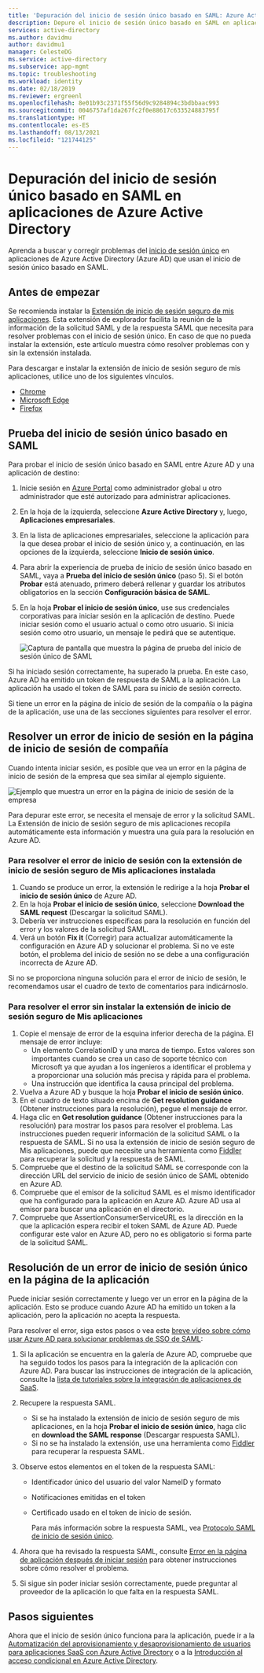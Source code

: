 ```yaml
---
title: 'Depuración del inicio de sesión único basado en SAML: Azure Active Directory'
description: Depure el inicio de sesión único basado en SAML en aplicaciones de Azure Active Directory.
services: active-directory
ms.author: davidmu
author: davidmu1
manager: CelesteDG
ms.service: active-directory
ms.subservice: app-mgmt
ms.topic: troubleshooting
ms.workload: identity
ms.date: 02/18/2019
ms.reviewer: ergreenl
ms.openlocfilehash: 8e01b93c2371f55f56d9c9284894c3bdbbaac993
ms.sourcegitcommit: 0046757af1da267fc2f0e88617c633524883795f
ms.translationtype: HT
ms.contentlocale: es-ES
ms.lasthandoff: 08/13/2021
ms.locfileid: "121744125"
---
```

# <a name="debug-saml-based-single-sign-on-to-applications-in-azure-active-directory"></a>Depuración del inicio de sesión único basado en SAML en aplicaciones de Azure Active Directory

Aprenda a buscar y corregir problemas del [inicio de sesión único](what-is-single-sign-on.md) en aplicaciones de Azure Active Directory (Azure AD) que usan el inicio de sesión único basado en SAML.

## <a name="before-you-begin"></a>Antes de empezar

Se recomienda instalar la [Extensión de inicio de sesión seguro de mis aplicaciones](../user-help/my-apps-portal-end-user-troubleshoot.md#im-having-trouble-installing-the-my-apps-secure-sign-in-extension). Esta extensión de explorador facilita la reunión de la información de la solicitud SAML y de la respuesta SAML que necesita para resolver problemas con el inicio de sesión único. En caso de que no pueda instalar la extensión, este artículo muestra cómo resolver problemas con y sin la extensión instalada.

Para descargar e instalar la extensión de inicio de sesión seguro de mis aplicaciones, utilice uno de los siguientes vínculos.

- [Chrome](https://go.microsoft.com/fwlink/?linkid=866367)
- [Microsoft Edge](https://go.microsoft.com/fwlink/?linkid=845176)
- [Firefox](https://go.microsoft.com/fwlink/?linkid=866366)

## <a name="test-saml-based-single-sign-on"></a>Prueba del inicio de sesión único basado en SAML

Para probar el inicio de sesión único basado en SAML entre Azure AD y una aplicación de destino:

1. Inicie sesión en [Azure Portal](https://portal.azure.com) como administrador global u otro administrador que esté autorizado para administrar aplicaciones.
1. En la hoja de la izquierda, seleccione **Azure Active Directory** y, luego, **Aplicaciones empresariales**.
1. En la lista de aplicaciones empresariales, seleccione la aplicación para la que desea probar el inicio de sesión único y, a continuación, en las opciones de la izquierda, seleccione **Inicio de sesión único**.
1. Para abrir la experiencia de prueba de inicio de sesión único basado en SAML, vaya a **Prueba del inicio de sesión único** (paso 5). Si el botón **Probar** está atenuado, primero deberá rellenar y guardar los atributos obligatorios en la sección **Configuración básica de SAML**.
1. En la hoja **Probar el inicio de sesión único**, use sus credenciales corporativas para iniciar sesión en la aplicación de destino. Puede iniciar sesión como el usuario actual o como otro usuario. Si inicia sesión como otro usuario, un mensaje le pedirá que se autentique.

    ![Captura de pantalla que muestra la página de prueba del inicio de sesión único de SAML](./media/debug-saml-sso-issues/test-single-sign-on.png)

Si ha iniciado sesión correctamente, ha superado la prueba. En este caso, Azure AD ha emitido un token de respuesta de SAML a la aplicación. La aplicación ha usado el token de SAML para su inicio de sesión correcto.

Si tiene un error en la página de inicio de sesión de la compañía o la página de la aplicación, use una de las secciones siguientes para resolver el error.

## <a name="resolve-a-sign-in-error-on-your-company-sign-in-page"></a>Resolver un error de inicio de sesión en la página de inicio de sesión de compañía

Cuando intenta iniciar sesión, es posible que vea un error en la página de inicio de sesión de la empresa que sea similar al ejemplo siguiente.

![Ejemplo que muestra un error en la página de inicio de sesión de la empresa](./media/debug-saml-sso-issues/error.png)

Para depurar este error, se necesita el mensaje de error y la solicitud SAML. La Extensión de inicio de sesión seguro de mis aplicaciones recopila automáticamente esta información y muestra una guía para la resolución en Azure AD.

### <a name="to-resolve-the-sign-in-error-with-the-my-apps-secure-sign-in-extension-installed"></a>Para resolver el error de inicio de sesión con la extensión de inicio de sesión seguro de Mis aplicaciones instalada

1. Cuando se produce un error, la extensión le redirige a la hoja **Probar el inicio de sesión único** de Azure AD.
1. En la hoja **Probar el inicio de sesión único**, seleccione **Download the SAML request** (Descargar la solicitud SAML).
1. Debería ver instrucciones específicas para la resolución en función del error y los valores de la solicitud SAML.
1. Verá un botón **Fix it** (Corregir) para actualizar automáticamente la configuración en Azure AD y solucionar el problema. Si no ve este botón, el problema del inicio de sesión no se debe a una configuración incorrecta de Azure AD.

Si no se proporciona ninguna solución para el error de inicio de sesión, le recomendamos usar el cuadro de texto de comentarios para indicárnoslo.

### <a name="to-resolve-the-error-without-installing-the-my-apps-secure-sign-in-extension"></a>Para resolver el error sin instalar la extensión de inicio de sesión seguro de Mis aplicaciones

1. Copie el mensaje de error de la esquina inferior derecha de la página. El mensaje de error incluye:
    - Un elemento CorrelationID y una marca de tiempo. Estos valores son importantes cuando se crea un caso de soporte técnico con Microsoft ya que ayudan a los ingenieros a identificar el problema y a proporcionar una solución más precisa y rápida para el problema.
    - Una instrucción que identifica la causa principal del problema.
1. Vuelva a Azure AD y busque la hoja **Probar el inicio de sesión único**.
1. En el cuadro de texto situado encima de **Get resolution guidance** (Obtener instrucciones para la resolución), pegue el mensaje de error.
1. Haga clic en **Get resolution guidance** (Obtener instrucciones para la resolución) para mostrar los pasos para resolver el problema. Las instrucciones pueden requerir información de la solicitud SAML o la respuesta de SAML. Si no usa la extensión de inicio de sesión seguro de Mis aplicaciones, puede que necesite una herramienta como [Fiddler](https://www.telerik.com/fiddler) para recuperar la solicitud y la respuesta de SAML.
1. Compruebe que el destino de la solicitud SAML se corresponde con la dirección URL del servicio de inicio de sesión único de SAML obtenido en Azure AD.
1. Compruebe que el emisor de la solicitud SAML es el mismo identificador que ha configurado para la aplicación en Azure AD. Azure AD usa al emisor para buscar una aplicación en el directorio.
1. Compruebe que AssertionConsumerServiceURL es la dirección en la que la aplicación espera recibir el token SAML de Azure AD. Puede configurar este valor en Azure AD, pero no es obligatorio si forma parte de la solicitud SAML.

## <a name="resolve-a-sign-in-error-on-the-application-page"></a>Resolución de un error de inicio de sesión único en la página de la aplicación

Puede iniciar sesión correctamente y luego ver un error en la página de la aplicación. Esto se produce cuando Azure AD ha emitido un token a la aplicación, pero la aplicación no acepta la respuesta.

Para resolver el error, siga estos pasos o vea este [breve vídeo sobre cómo usar Azure AD para solucionar problemas de SSO de SAML](https://www.youtube.com/watch?v=poQCJK0WPUk&list=PLLasX02E8BPBm1xNMRdvP6GtA6otQUqp0&index=8):

1. Si la aplicación se encuentra en la galería de Azure AD, compruebe que ha seguido todos los pasos para la integración de la aplicación con Azure AD. Para buscar las instrucciones de integración de la aplicación, consulte la [lista de tutoriales sobre la integración de aplicaciones de SaaS](../saas-apps/tutorial-list.md).
1. Recupere la respuesta SAML.
    - Si se ha instalado la extensión de inicio de sesión seguro de mis aplicaciones, en la hoja **Probar el inicio de sesión único**, haga clic en **download the SAML response** (Descargar respuesta SAML).
    - Si no se ha instalado la extensión, use una herramienta como [Fiddler](https://www.telerik.com/fiddler) para recuperar la respuesta SAML.
1. Observe estos elementos en el token de la respuesta SAML:
   - Identificador único del usuario del valor NameID y formato
   - Notificaciones emitidas en el token
   - Certificado usado en el token de inicio de sesión.

     Para más información sobre la respuesta SAML, vea [Protocolo SAML de inicio de sesión único](../develop/single-sign-on-saml-protocol.md?toc=/azure/active-directory/azuread-dev/toc.json&bc=/azure/active-directory/azuread-dev/breadcrumb/toc.json).

1. Ahora que ha revisado la respuesta SAML, consulte [Error en la página de aplicación después de iniciar sesión](application-sign-in-problem-application-error.md) para obtener instrucciones sobre cómo resolver el problema.
1. Si sigue sin poder iniciar sesión correctamente, puede preguntar al proveedor de la aplicación lo que falta en la respuesta SAML.

## <a name="next-steps"></a>Pasos siguientes

Ahora que el inicio de sesión único funciona para la aplicación, puede ir a la [Automatización del aprovisionamiento y desaprovisionamiento de usuarios para aplicaciones SaaS con Azure Active Directory](../app-provisioning/user-provisioning.md) o a la [Introducción al acceso condicional en Azure Active Directory](../conditional-access/app-based-conditional-access.md).
